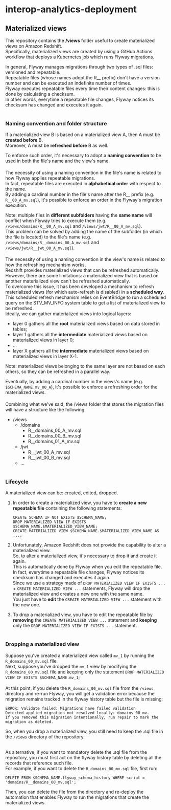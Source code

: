 # interop-analytics-deployment

## Materialized views
This repository contains the **/views** folder useful to create materialized views on Amazon Redshift.<br>
Specifically, materialized views are created by using a GitHub Actions workflow that deploys a Kubernetes job which runs Flyway migrations.<br>

In general, Flyway manages migrations through two types of .sql files: versioned and repeatable.<br>
Repeatable files (whose names adopt the R__ prefix) don't have a version number and can be executed an indefinite number of times.<br>
Flyway executes repeatable files every time their content changes: this is done by calculating a checksum.<br>
In other words, everytime a repeatable file changes, Flyway notices its checksum has changed and executes it again.<br><br>


### Naming convention and folder structure
If a materialized view B is based on a materialized view A, then A must be **created before** B.<br>
Moreover, A must be **refreshed before** B as well.<br>

To enforce such order, it's necessary to adopt a **naming convention** to be used in both the file's name and the view's name.<br>

####
The necessity of using a naming convention in the file's name is related to how Flyway applies repeatable migrations.<br>
In fact, repeatable files are executed in **alphabetical order** with respect to the name.<br>
By adding a cardinal number in the file's name after the R__ prefix (e.g. ```R__00_A_mv.sql```), it's possible to enforce an order in the Flyway's migration execution.<br>

Note: multiple files in **different subfolders** having the **same name** will conflict when Flyway tries to execute them (e.g. ```/views/domains/R__00_A_mv.sql``` and ```/views/jwt/R__00_A_mv.sql```).<br>
This problem can be solved by adding the name of the subfolder (in which the file is located) to the file's name (e.g. ```/views/domains/R__domains_00_A_mv.sql``` and ```/views/jwt/R__jwt_00_A_mv.sql```).<br>

####
The necessity of using a naming convention in the view's name is related to how the refreshing mechanism works.<br>
Redshift provides materialized views that can be refreshed automatically.<br>
However, there are some limitations: a materialized view that is based on another materialized view can't be refreshed automatically.<br>
To overcome this issue, it has been developed a mechanism to refresh materialized views (for which auto-refresh is disabled) in a **scheduled way**.<br>
This scheduled refresh mechanism relies on EventBridge to run a scheduled query on the STV_MV_INFO system table to get a list of materialized view to be refreshed.<br>
Ideally, we can gather materialized views into logical layers:
- layer 0 gathers all the **root** materialized views based on data stored in tables;
- layer 1 gathers all the **intermediate** materialized views based on materialized views in layer 0;
- ...
- layer X gathers all the **intermediate** materialized views based on materialized views in layer X-1.

Note: materialized views belonging to the same layer are not based on each others, so they can be refreshed in a parallel way.<br>

Eventually, by adding a cardinal number in the views's name (e.g. ```$SCHEMA_NAME.mv_00_A```), it's possible to enforce a refreshing order for the materialized views.<br>

####
Combining what we've said, the /views folder that stores the migration files will have a structure like the following:
- /views
    - /domains
        - R__domains_00_A_mv.sql
        - R__domains_00_B_mv.sql
        - R__domains_01_A_mv.sql
    - /jwt
        - R__jwt_00_A_mv.sql
        - R__jwt_00_B_mv.sql
    - ...<br><br>



### Lifecycle
A materialized view can be: created, edited, dropped.<br>

1. In order to create a materialized view, you have to **create a new repeatable file** containing the following statements:<br>
    ```
    CREATE SCHEMA IF NOT EXISTS $SCHEMA_NAME;
    DROP MATERIALIZED VIEW IF EXISTS $SCHEMA_NAME.$MATERIALIZED_VIEW_NAME;
    CREATE MATERIALIZED VIEW $SCHEMA_NAME.$MATERIALIZED_VIEW_NAME AS ...;
    ```

2. Unfortunately, Amazon Redshift does not provide the capability to alter a materialized view.<br>
So, to alter a materialized view, it's necessary to drop it and create it again.<br>
This is automatically done by Flyway when you edit the repeatable file.<br>
In fact, everytime a repeatable file changes, Flyway notices its checksum has changed and executes it again.<br>
Since we use a strategy made of ```DROP MATERIALIZED VIEW IF EXISTS ...``` + ```CREATE MATERIALIZED VIEW ...``` statements, Flyway will drop the materialized view and creates a new one with the same name.<br>
You just have to **edit** the ```CREATE MATERIALIZED VIEW ...``` statement with the new one.<br>

3. To drop a materialized view, you have to edit the repeatable file by **removing** the ```CREATE MATERIALIZED VIEW ...``` statement and **keeping** only the ```DROP MATERIALIZED VIEW IF EXISTS ...``` statement.<br><br>


### Dropping a materialized view
Suppose you've created a materialized view called ```mv_1``` by running the ```R_domains_00_mv.sql``` file.<br>
Next, suppose you've dropped the ```mv_1``` view by modifying the ```R_domains_00_mv.sql``` file and keeping only the statement ```DROP MATERIALIZED VIEW IF EXISTS $SCHEMA_NAME.mv_1```;<br><br>
At this point, if you delete the ```R_domains_00_mv.sql``` file from the ```/views``` directory and re-run Flyway, you will get a validation error because the migration remains tracked in the flyway history table but the file is missing:
```
ERROR: Validate failed: Migrations have failed validation
Detected applied migration not resolved locally: domains 00 mv.
If you removed this migration intentionally, run repair to mark the migration as deleted.
```
So, when you drop a materialized view, you still need to keep the .sql file in the ```/views``` directory of the repository.<br><br>

As alternative, if you want to mandatory delete the .sql file from the repository, you must first act on the flyway history table by deleting all the records that reference such file.<br>
For example, if you want to delete the ```R_domains_00_mv.sql``` file, first run:
```
DELETE FROM $SCHEMA_NAME.flyway_schema_history WHERE script = 'domains/R__domains_00_mv.sql';
```
Then, you can delete the file from the directory and re-deploy the automation that enables Flyway to run the migrations that create the materialized views.
